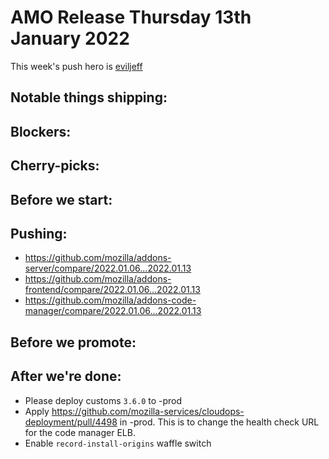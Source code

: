 # AMO Release Thursday 13th January 2022

This week's push hero is [eviljeff](https://github.com/eviljeff)

## Notable things shipping:

## Blockers:

## Cherry-picks:

## Before we start:

## Pushing:

- https://github.com/mozilla/addons-server/compare/2022.01.06...2022.01.13
- https://github.com/mozilla/addons-frontend/compare/2022.01.06...2022.01.13
- https://github.com/mozilla/addons-code-manager/compare/2022.01.06...2022.01.13

## Before we promote:

## After we're done:

* Please deploy customs `3.6.0` to -prod
* Apply https://github.com/mozilla-services/cloudops-deployment/pull/4498 in -prod. This is to change the health check URL for the code manager ELB.
* Enable `record-install-origins` waffle switch
